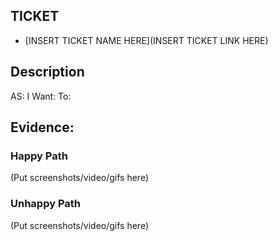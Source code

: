 ## TICKET

- [INSERT TICKET NAME HERE](INSERT TICKET LINK HERE)

## Description

AS:
I Want:
To:

## Evidence:

### Happy Path

(Put screenshots/video/gifs here)

### Unhappy Path

(Put screenshots/video/gifs here)
